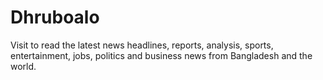 # Dhruboalo
Visit to read the latest news headlines, reports, analysis, sports, entertainment, jobs, politics and business news from Bangladesh and the world.
